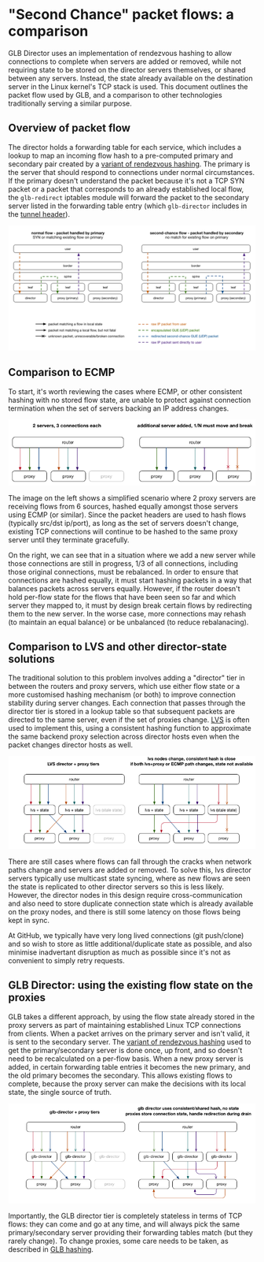 # "Second Chance" packet flows: a comparison

GLB Director uses an implementation of rendezvous hashing to allow connections to complete when servers are added or removed, while not requiring state to be stored on the director servers themselves, or shared between any servers. Instead, the state already available on the destination server in the Linux kernel's TCP stack is used. This document outlines the packet flow used by GLB, and a comparison to other technologies traditionally serving a similar purpose.

## Overview of packet flow

The director holds a forwarding table for each service, which includes a lookup to map an incoming flow hash to a pre-computed primary and secondary pair created by a [variant of rendezvous hashing](./glb-hashing.md). The primary is the server that should respond to connections under normal circumstances. If the primary doesn't understand the packet because it's not a TCP SYN packet or a packet that corresponds to an already established local flow, the `glb-redirect` iptables module will forward the packet to the secondary server listed in the forwarding table entry (which `glb-director` includes in the [tunnel header](./gue-header.md)).

![GLB "second chance" packet flow](./docs/images/second-chance.png)

## Comparison to ECMP

To start, it's worth reviewing the cases where ECMP, or other consistent hashing with no stored flow state, are unable to protect against connection termination when the set of servers backing an IP address changes.

![ECMP packet flow](./docs/images/ecmp-redist-break.png)

The image on the left shows a simplified scenario where 2 proxy servers are receiving flows from 6 sources, hashed equally amongst those servers using ECMP (or similar). Since the packet headers are used to hash flows (typically src/dst ip/port), as long as the set of servers doesn't change, existing TCP connections will continue to be hashed to the same proxy server until they terminate gracefully.

On the right, we can see that in a situation where we add a new server while those connections are still in progress, 1/3 of all connections, including those original connections, must be rebalanced. In order to ensure that connections are hashed equally, it must start hashing packets in a way that balances packets across servers equally. However, if the router doesn't hold per-flow state for the flows that have been seen so far and which server they mapped to, it must by design break certain flows by redirecting them to the new server. In the worse case, more connections may rehash (to maintain an equal balance) or be unbalanced (to reduce rebalanacing).

## Comparison to LVS and other director-state solutions

The traditional solution to this problem involves adding a "director" tier in between the routers and proxy servers, which use either flow state or a more customised hashing mechanism (or both) to improve connection stability during server changes. Each connection that passes through the director tier is stored in a lookup table so that subsequent packets are directed to the same server, even if the set of proxies change. [LVS](https://en.wikipedia.org/wiki/Linux_Virtual_Server) is often used to implement this, using a consistent hashing function to approximate the same backend proxy selection across director hosts even when the packet changes director hosts as well.

![LVS packet flow](./docs/images/ecmp-redist-lvs-no-state.png)

There are still cases where flows can fall through the cracks when network paths change and servers are added or removed. To solve this, lvs director servers typically use multicast state syncing, where as new flows are seen the state is replicated to other director servers so this is less likely. However, the director nodes in this design require cross-communication and also need to store duplicate connection state which is already available on the proxy nodes, and there is still some latency on those flows being kept in sync.

At GitHub, we typically have very long lived connections (git push/clone) and so wish to store as little additional/duplicate state as possible, and also minimise inadvertant disruption as much as possible since it's not as convenient to simply retry requests.

## GLB Director: using the existing flow state on the proxies

GLB takes a different approach, by using the flow state already stored in the proxy servers as part of maintaining established Linux TCP connections from clients. When a packet arrives on the primary server and isn't valid, it is sent to the secondary server. The [variant of rendezvous hashing](./glb-hashing.md) used to get the primary/secondary server is done once, up front, and so doesn't need to be recalculated on a per-flow basis. When a new proxy server is added, in certain forwarding table entries it becomes the new primary, and the old primary becomes the secondary. This allows existing flows to complete, because the proxy server can make the decisions with its local state, the single source of truth.

![GLB packet flow](./docs/images/ecmp-redist-glb.png)

Importantly, the GLB director tier is completely stateless in terms of TCP flows: they can come and go at any time, and will always pick the same primary/secondary server providing their forwarding tables match (but they rarely change). To change proxies, some care needs to be taken, as described in [GLB hashing](./glb-hashing.md).
